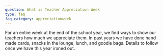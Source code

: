 ```yaml
---
question: What is Teacher Appreciation Week
type: faq
faq_category: appreciationweek
---
```

For an entire week at the end of the school year, we find ways to show our teachers how much we appreciate them. In past years we have done hand made cards, snacks in the lounge, lunch, and goodie bags. Details to follow once we have this year ironed out.